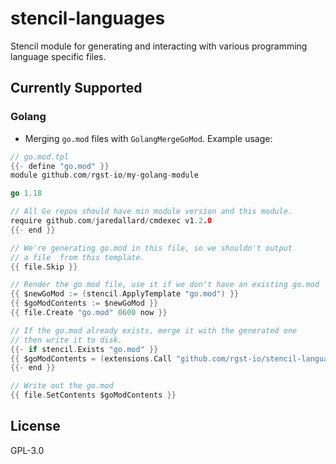 # stencil-languages

Stencil module for generating and interacting with various programming
language specific files.

## Currently Supported

### Golang

- Merging `go.mod` files with `GolangMergeGoMod`. Example usage:

```go
// go.mod.tpl
{{- define "go.mod" }}
module github.com/rgst-io/my-golang-module

go 1.18

// All Go repos should have min module version and this module.
require github.com/jaredallard/cmdexec v1.2.0
{{- end }}

// We're generating go.mod in this file, so we shouldn't output
// a file  from this template.
{{ file.Skip }}

// Render the go mod file, use it if we don't have an existing go.mod
{{ $newGoMod := (stencil.ApplyTemplate "go.mod") }}
{{ $goModContents := $newGoMod }}
{{ file.Create "go.mod" 0600 now }}

// If the go.mod already exists, merge it with the generated one
// then write it to disk.
{{- if stencil.Exists "go.mod" }}
{{ $goModContents = (extensions.Call "github.com/rgst-io/stencil-languages.GolangMergeGoMod" (stencil.ReadFile "go.mod") $newGoMod) }}
{{- end }}

// Write out the go.mod
{{ file.SetContents $goModContents }}
```

## License

GPL-3.0
